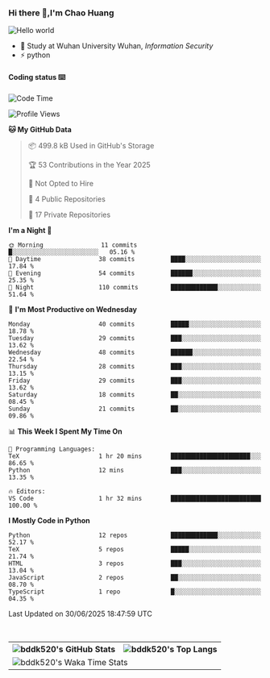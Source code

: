 ### Hi there 👋,I'm Chao Huang


<img src="https://raw.githubusercontent.com/sagar-viradiya/sagar-viradiya/master/resources/banner.png" alt="Hello world">


<br/>


- 🍻  Study at Wuhan University Wuhan, _Information Security_
- ⚡  python



#### Coding status  ⌨️

<!--START_SECTION:waka-->
![Code Time](http://img.shields.io/badge/Code%20Time-847%20hrs%2051%20mins-blue)

![Profile Views](http://img.shields.io/badge/Profile%20Views-0-blue)

**🐱 My GitHub Data** 

> 📦 499.8 kB Used in GitHub's Storage 
 > 
> 🏆 53 Contributions in the Year 2025
 > 
> 🚫 Not Opted to Hire
 > 
> 📜 4 Public Repositories 
 > 
> 🔑 17 Private Repositories 
 > 
**I'm a Night 🦉** 

```text
🌞 Morning                11 commits          █░░░░░░░░░░░░░░░░░░░░░░░░   05.16 % 
🌆 Daytime                38 commits          ████░░░░░░░░░░░░░░░░░░░░░   17.84 % 
🌃 Evening                54 commits          ██████░░░░░░░░░░░░░░░░░░░   25.35 % 
🌙 Night                  110 commits         █████████████░░░░░░░░░░░░   51.64 % 
```
📅 **I'm Most Productive on Wednesday** 

```text
Monday                   40 commits          █████░░░░░░░░░░░░░░░░░░░░   18.78 % 
Tuesday                  29 commits          ███░░░░░░░░░░░░░░░░░░░░░░   13.62 % 
Wednesday                48 commits          ██████░░░░░░░░░░░░░░░░░░░   22.54 % 
Thursday                 28 commits          ███░░░░░░░░░░░░░░░░░░░░░░   13.15 % 
Friday                   29 commits          ███░░░░░░░░░░░░░░░░░░░░░░   13.62 % 
Saturday                 18 commits          ██░░░░░░░░░░░░░░░░░░░░░░░   08.45 % 
Sunday                   21 commits          ██░░░░░░░░░░░░░░░░░░░░░░░   09.86 % 
```


📊 **This Week I Spent My Time On** 

```text
💬 Programming Languages: 
TeX                      1 hr 20 mins        ██████████████████████░░░   86.65 % 
Python                   12 mins             ███░░░░░░░░░░░░░░░░░░░░░░   13.35 % 

🔥 Editors: 
VS Code                  1 hr 32 mins        █████████████████████████   100.00 % 
```

**I Mostly Code in Python** 

```text
Python                   12 repos            █████████████░░░░░░░░░░░░   52.17 % 
TeX                      5 repos             █████░░░░░░░░░░░░░░░░░░░░   21.74 % 
HTML                     3 repos             ███░░░░░░░░░░░░░░░░░░░░░░   13.04 % 
JavaScript               2 repos             ██░░░░░░░░░░░░░░░░░░░░░░░   08.70 % 
TypeScript               1 repo              █░░░░░░░░░░░░░░░░░░░░░░░░   04.35 % 
```




 Last Updated on 30/06/2025 18:47:59 UTC
<!--END_SECTION:waka-->

<br/>

<table>
  <tr>
    <th>
      <img alt="bddk520's GitHub Stats" src="https://github-readme-stats-git-masterrstaa-rickstaa.vercel.app/api?username=bddk520&show_icons=true&theme=transparent&hide_border=true" align="center" />
    </th>
    <th>
      <img alt="bddk520's Top Langs" src="https://github-readme-stats-git-masterrstaa-rickstaa.vercel.app/api/top-langs/?username=bddk520&layout=compact&theme=transparent&hide_border=true&langs_count=10&hide=CMake" align="center" /> 
    </th>
  </tr>
  <tr>
    <td colspan=2>
      <img alt="bddk520's Waka Time Stats" src="https://github-readme-stats.vercel.app/api/wakatime?username=bddk&hide_border=true&layout=compact&theme=transparent&custom_title=WorkTimeThisWeek&range=last_7_days" align="center"/>
    </td>
  </tr>
</table>
